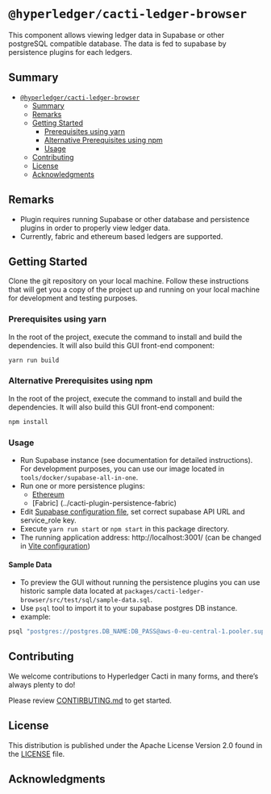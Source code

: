 # `@hyperledger/cacti-ledger-browser`

This component allows viewing ledger data in Supabase or other postgreSQL compatible database. The data is fed to supabase by persistence plugins for each ledgers.

## Summary

- [`@hyperledger/cacti-ledger-browser`](#hyperledgercacti-gui-tx-viewer)
  - [Summary](#summary)
  - [Remarks](#remarks)
  - [Getting Started](#getting-started)
    - [Prerequisites using yarn](#prerequisites-using-yarn)
    - [Alternative Prerequisites using npm](#alternative-prerequisites-using-npm)
    - [Usage](#usage)
  - [Contributing](#contributing)
  - [License](#license)
  - [Acknowledgments](#acknowledgments)

## Remarks

- Plugin requires running Supabase or other database and persistence plugins in order to properly view ledger data.
- Currently, fabric and ethereum based ledgers are supported.

## Getting Started

Clone the git repository on your local machine. Follow these instructions that will get you a copy of the project up and running on your local machine for development and testing purposes.

### Prerequisites using yarn

In the root of the project, execute the command to install and build the dependencies. It will also build this GUI front-end component:

```sh
yarn run build
```

### Alternative Prerequisites using npm

In the root of the project, execute the command to install and build the dependencies. It will also build this GUI front-end component:

```sh
npm install
```

### Usage

- Run Supabase instance (see documentation for detailed instructions). For development purposes, you can use our image located in `tools/docker/supabase-all-in-one`.
- Run one or more persistence plugins:
  - [Ethereum](../cacti-plugin-persistence-ethereum)
  - [Fabric] (../cacti-plugin-persistence-fabric)
- Edit [Supabase configuration file](./src/supabase-client.tsx), set correct supabase API URL and service_role key.
- Execute `yarn run start` or `npm start` in this package directory.
- The running application address: http://localhost:3001/ (can be changed in [Vite configuration](./vite.config.ts))

#### Sample Data

- To preview the GUI without running the persistence plugins you can use historic sample data located at `packages/cacti-ledger-browser/src/test/sql/sample-data.sql`.
- Use `psql` tool to import it to your supabase postgres DB instance.
- example:

```bash
psql "postgres://postgres.DB_NAME:DB_PASS@aws-0-eu-central-1.pooler.supabase.com:5432/postgres" -f src/test/sql/sample-data.sql
```

## Contributing

We welcome contributions to Hyperledger Cacti in many forms, and there’s always plenty to do!

Please review [CONTIRBUTING.md](../../CONTRIBUTING.md) to get started.

## License

This distribution is published under the Apache License Version 2.0 found in the [LICENSE](../../LICENSE) file.

## Acknowledgments
